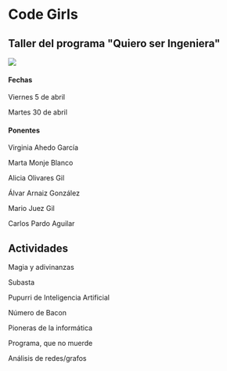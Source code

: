 # Code Girls
## Taller del programa "Quiero ser Ingeniera"

![](https://www.ubu.es/sites/default/files/portal_page/images/cartelqsi_pyb.png)


#### Fechas
Viernes 5 de abril

Martes 30 de abril


#### Ponentes
Virginia Ahedo García

Marta Monje Blanco

Alicia Olivares Gil

Álvar Arnaiz González

Mario Juez Gil

Carlos Pardo Aguilar


## Actividades

Magia y adivinanzas

Subasta

Pupurri de Inteligencia Artificial 

Número de Bacon

Pioneras de la informática

Programa, que no muerde

Análisis de redes/grafos
